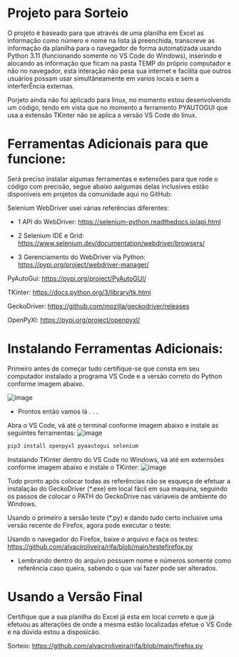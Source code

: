 # Projeto para Sorteio

O projeto é baseado para que através de uma planilha em Excel as informação como número e nome na lista já preenchida, transcreve as informação da planilha para o navegador de forma automatizada usando Python 3.11 (funcionando somente no VS Code do Windows), inserindo e alocando as informação que ficam na pasta TEMP do próprio computador e não no navegador, esta interação não pesa sua internet e facilita que outros usuários possam usar simultâneamente em varios locais e sem a interferÊncia externas.

Porjeto ainda não foi aplicado para linux, no momento estou desenvolvendo um código, tendo em vista que no momento a ferramento PYAUTOGUI que usa a extensão TKinter não se aplica a versão VS Code do linux.

# Ferramentas Adicionais para que funcione:

Será preciso instalar algumas ferramentas e extensões para que rode o código com precisão, segue abaixo aalgumas delas inclusives estão disponíveis em projetos da comunidade aqui no GitHub:

Selenium WebDriver usei várias referências diferentes:

- 1 API do WebDriver: https://selenium-python.readthedocs.io/api.html

- 2 Selenium IDE e Grid: https://www.selenium.dev/documentation/webdriver/browsers/

- 3 Gerenciamento do WebDriver via Python: https://pypi.org/project/webdriver-manager/

PyAutoGui: https://pypi.org/project/PyAutoGUI/

TKinter: https://docs.python.org/3/library/tk.html

GeckoDriver: https://github.com/mozilla/geckodriver/releases

OpenPyXl: https://pypi.org/project/openpyxl/

# Instalando Ferramentas Adicionais:

Primeiro antes de começar tudo certifique-se que consta em seu computador instalado a programa VS Code e a versão correto do Python conforme imagem abaixo.

![image](https://github.com/alvaciroliveira/rifa/assets/129803614/5b45b320-445e-4afd-baae-d2326a558c1c)

 - Prontos então vamos lá . . .

Abra o VS Code, vá até o terminal conforme imagem abaixo e instale as seguintes ferramentas:
![image](https://github.com/alvaciroliveira/rifa/assets/129803614/f79803a7-3b57-4157-b4ab-c2566a689513)

```bash
pip3 install openpyxl pyaautogui selenium
```

Instalando TKinter dentro do VS Code no Windows, vá até em externsões conforme imagem abaixo e instale o TKinter:
![image](https://github.com/alvaciroliveira/rifa/assets/129803614/28222746-8933-46ec-95df-2dcbcb6acdc5)

Tudo pronto após colocar todas as referências não se esqueça de efetuar a instalação do GeckoDriver (*.exe) em local fácil em sua maquina, seguindo os passos de colocar o PATH do GeckoDrive nas váriaveis de ambiente do Windows.

Usando o primeiro a sersão teste (*.py) e dando tudo certo inclusive uma versão recente do Firefox, agora pode executar o teste:

Usando o navegador do Firefox, baixe o arquivo e faça os testes: https://github.com/alvaciroliveira/rifa/blob/main/testefirefox.py

 - Lembrando dentro do arquivo possuem nome e números somente como referência caso queira, sabendo o que vai fazer pode ser alterados.

# Usando a Versão Final

Certifique que a sua planilha do Excel já esta em local correto e que já efetuou as alterações de onde a mesma estão localizadas efetue o VS Code e na dúvida estou a disposicão.

Sorteio: https://github.com/alvaciroliveira/rifa/blob/main/firefox.py

